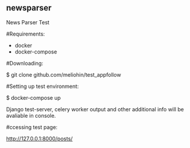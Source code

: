## newsparser
News Parser Test

#Requirements:

- docker
- docker-compose 


#Downloading:

$ git clone github.com/meliohin/test_appfollow


#Setting up test environment:

$ docker-compose up


Django test-server, celery worker output and other additional info will be avaliable in console.


#ccessing test page:

http://127.0.0.1:8000/posts/


